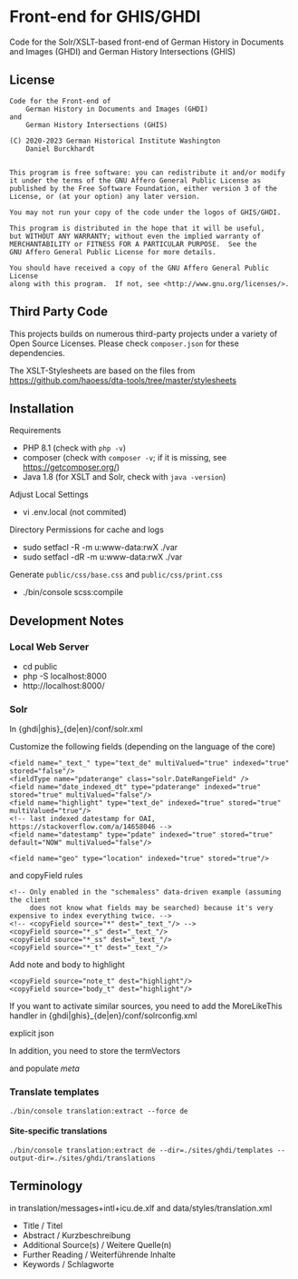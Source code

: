 Front-end for GHIS/GHDI
=======================

Code for the Solr/XSLT-based front-end of
    German History in Documents and Images (GHDI)
and
    German History Intersections (GHIS)

License
-------
    Code for the Front-end of
        German History in Documents and Images (GHDI)
    and
        German History Intersections (GHIS)

    (C) 2020-2023 German Historical Institute Washington
        Daniel Burckhardt


    This program is free software: you can redistribute it and/or modify
    it under the terms of the GNU Affero General Public License as
    published by the Free Software Foundation, either version 3 of the
    License, or (at your option) any later version.

    You may not run your copy of the code under the logos of GHIS/GHDI.

    This program is distributed in the hope that it will be useful,
    but WITHOUT ANY WARRANTY; without even the implied warranty of
    MERCHANTABILITY or FITNESS FOR A PARTICULAR PURPOSE.  See the
    GNU Affero General Public License for more details.

    You should have received a copy of the GNU Affero General Public License
    along with this program.  If not, see <http://www.gnu.org/licenses/>.

Third Party Code
----------------
This projects builds on numerous third-party projects under a variety of
Open Source Licenses. Please check `composer.json` for these dependencies.

The XSLT-Stylesheets are based on the files from
    https://github.com/haoess/dta-tools/tree/master/stylesheets

Installation
------------
Requirements

- PHP 8.1 (check with `php -v`)
- composer (check with `composer -v`; if it is missing, see https://getcomposer.org/)
- Java 1.8 (for XSLT and Solr, check with `java -version`)

Adjust Local Settings

- vi .env.local (not commited)

Directory Permissions for cache and logs

- sudo setfacl -R -m u:www-data:rwX ./var
- sudo setfacl -dR -m u:www-data:rwX ./var

Generate `public/css/base.css` and `public/css/print.css`

- ./bin/console scss:compile

Development Notes
-----------------

### Local Web Server

- cd public
- php -S localhost:8000
- http://localhost:8000/

### Solr

In {ghdi|ghis}_{de|en}/conf/solr.xml

Customize the following fields (depending on the language of the core)

    <field name="_text_" type="text_de" multiValued="true" indexed="true" stored="false"/>
    <fieldType name="pdaterange" class="solr.DateRangeField" />
    <field name="date_indexed_dt" type="pdaterange" indexed="true" stored="true" multiValued="false"/>
    <field name="highlight" type="text_de" indexed="true" stored="true" multiValued="true"/>
    <!-- last indexed datestamp for OAI, https://stackoverflow.com/a/14658046 -->
    <field name="datestamp" type="pdate" indexed="true" stored="true" default="NOW" multiValued="false"/>

    <field name="geo" type="location" indexed="true" stored="true"/>

and copyField rules

    <!-- Only enabled in the "schemaless" data-driven example (assuming the client
         does not know what fields may be searched) because it's very expensive to index everything twice. -->
    <!-- <copyField source="*" dest="_text_"/> -->
    <copyField source="*_s" dest="_text_"/>
    <copyField source="*_ss" dest="_text_"/>
    <copyField source="*_t" dest="_text_"/>

Add note and body to highlight

    <copyField source="note_t" dest="highlight"/>
    <copyField source="body_t" dest="highlight"/>


If you want to activate similar sources, you need to add the MoreLikeThis handler
in {ghdi|ghis}_{de|en}/conf/solrconfig.xml

  <!-- The MoreLikeThis request handler is not configured by default and needs to be set up before using it.
          https://solr.apache.org/guide/8_8/morelikethis.html#request-handler-configuration
  -->
  <requestHandler name="/mlt" class="solr.MoreLikeThisHandler">
    <lst name="defaults">
       <str name="echoParams">explicit</str>
       <str name="wt">json</str>
    </lst>
  </requestHandler>

In addition, you need to store the termVectors

  <field name="_text_" type="text_de" multiValued="true" indexed="true" termVectors="true" stored="false"/>
  <field name="_meta_" type="text_de" multiValued="true" indexed="true" termVectors="true" stored="true"/>

and populate _meta_

  <copyField source="title_s" dest="_meta_"/>
  <copyField source="authors_ss" dest="_meta_"/>
  <copyField source="genre_s" dest="_meta_"/>

### Translate templates

    ./bin/console translation:extract --force de

#### Site-specific translations

    ./bin/console translation:extract de --dir=./sites/ghdi/templates --output-dir=./sites/ghdi/translations

Terminology
-----------
in translation/messages+intl+icu.de.xlf and data/styles/translation.xml

* Title / Titel
* Abstract / Kurzbeschreibung
* Additional Source(s) / Weitere Quelle(n)
* Further Reading / Weiterführende Inhalte
* Keywords / Schlagworte

